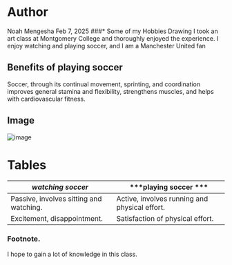 # Author
Noah Mengesha 
Feb 7, 2025
###* Some of my Hobbies 
Drawing 
I took an art class at Montgomery College and thoroughly enjoyed the experience.
I enjoy watching and playing soccer, and I am a Manchester United fan 
## Benefits of playing soccer 
Soccer, through its continual movement, sprinting, and coordination improves general stamina and flexibility, strengthens muscles, and helps with cardiovascular fitness.
## Image
![image](https://github.com/user-attachments/assets/352b5eb0-caea-4a9b-a629-1d03f50423ab)
# Tables
| ***watching soccer***  | ***playing soccer ***                                        |                                       
|------------------------|--------------------------------------------------------------|
| Passive, involves sitting and watching.| Active, involves running and physical effort.| 
| Excitement, disappointment. | Satisfaction of physical effort.|
### Footnote.
I hope to gain a lot of knowledge in this class. 

